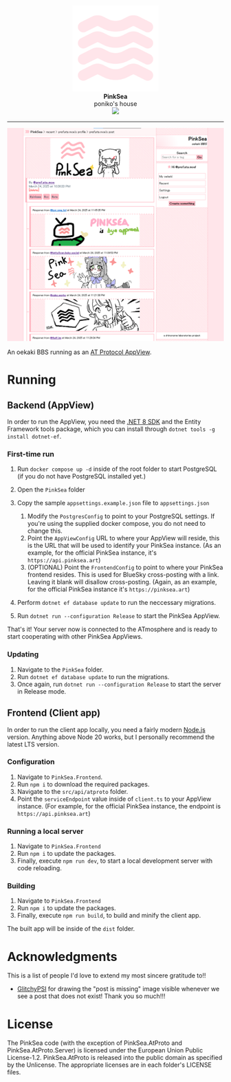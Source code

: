 
<p align="center">
	<img width="200" src="Meta/logo.svg"><br>
	<b>PinkSea</b><br>
	<span>poniko's house</span><br>
	<a href="https://weblate.shinolabs.com/projects/pinksea/frontend/"><img src="https://weblate.shinolabs.com/widget/pinksea/frontend/svg-badge.svg" /></a>
</p>

<hr>

![An image of PinkSea's frontend displaying an oekaki post.](Meta/screenshot.png)

An oekaki BBS running as an [AT Protocol AppView](https://atproto.com/guides/glossary#app-view).

# Running

## Backend (AppView)

In order to run the AppView, you need the [.NET 8 SDK](https://dotnet.microsoft.com/en-us/download/dotnet/8.0) and the Entity Framework tools package, which you can install through `dotnet tools -g install dotnet-ef`.

### First-time run

1. Run `docker compose up -d` inside of the root folder to start PostgreSQL (if you do not have PostgreSQL installed yet.)
2. Open the `PinkSea` folder
3. Copy the sample `appsettings.example.json` file to `appsettings.json`
	
	1. Modify the `PostgresConfig` to point to your PostgreSQL settings. If you're using the supplied docker compose, you do not need to change this.
	2. Point the `AppViewConfig` URL to where your AppView will reside, this is the URL that will be used to identify your PinkSea instance. (As an example, for the official PinkSea instance, it's `https://api.pinksea.art`)
	3. (OPTIONAL) Point the `FrontendConfig` to point to where your PinkSea frontend resides. This is used for BlueSky cross-posting with a link. Leaving it blank will disallow cross-posting. (Again, as an example, for the official PinkSea instance it's `https://pinksea.art`)

4. Perform `dotnet ef database update` to run the neccessary migrations.
5. Run `dotnet run --configuration Release` to start the PinkSea AppView.

That's it! Your server now is connected to the ATmosphere and is ready to start cooperating with other PinkSea AppViews.

### Updating

1. Navigate to the `PinkSea` folder.
2. Run `dotnet ef database update` to run the migrations.
3. Once again, run `dotnet run --configuration Release` to start the server in Release mode.

## Frontend (Client app)

In order to run the client app locally, you need a fairly modern [Node.js](https://nodejs.org/en) version. Anything above Node 20 works, but I personally recommend the latest LTS version.

### Configuration

1. Navigate to `PinkSea.Frontend`.
2. Run `npm i` to download the required packages.
3. Navigate to the `src/api/atproto` folder.
3. Point the `serviceEndpoint` value inside of `client.ts` to your AppView instance. (For example, for the official PinkSea instance, the endpoint is `https://api.pinksea.art`)

### Running a local server

1. Navigate to `PinkSea.Frontend`
2. Run `npm i` to update the packages.
3. Finally, execute `npm run dev`, to start a local development server with code reloading.

### Building

1. Navigate to `PinkSea.Frontend`
2. Run `npm i` to update the packages.
3. Finally, execute `npm run build`, to build and minify the client app.

The built app will be inside of the `dist` folder.

# Acknowledgments

This is a list of people I'd love to extend my most sincere gratitude to!!

* [GlitchyPSI](https://bsky.app/profile/glitchypsi.xyz) for drawing the "post is missing" image visible whenever we see a post that does not exist! Thank you so much!!!

# License

The PinkSea code (with the exception of PinkSea.AtProto and PinkSea.AtProto.Server) is licensed under the European Union Public License-1.2. PinkSea.AtProto is released into the public domain as specified by the Unlicense. The appropriate licenses are in each folder's LICENSE files.
